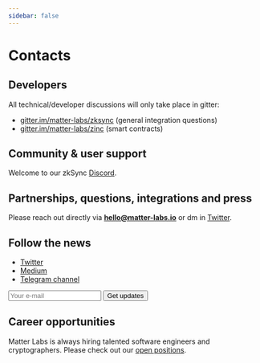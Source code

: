 ```yaml
---
sidebar: false
---
```


# Contacts

## Developers

All technical/developer discussions will only take place in gitter:

- [gitter.im/matter-labs/zksync](https://gitter.im/matter-labs/zksync) (general integration questions)
- [gitter.im/matter-labs/zinc](https://gitter.im/matter-labs/zinc) (smart contracts)

## Community & user support

Welcome to our zkSync [Discord](https://discord.gg/px2aR7w).

## Partnerships, questions, integrations and press

Please reach out directly via **hello@matter-labs.io** or dm in [Twitter](https://twitter.com/the_matter_labs).

## Follow the news

- [Twitter](https://twitter.com/the_matter_labs)
- [Medium](https://medium.com/matter-labs)
- [Telegram channel](https://t.me/zksync)

<form
action="//dev.us4.list-manage.com/subscribe/post?u=ef8545da9c594ae082297352d&amp;id=fa715c9af0"
method="post"
id="mc-embedded-subscribe-form"
name="mc-embedded-subscribe-form"
target="_blank"
novalidate
>
<div id="mc_embed_signup_scroll">
    <!-- <label for="mce-EMAIL">Email Address </label> -->
    <input
        aria-label="Search"
        type="email"
        value
        name="EMAIL"
        id="mce-EMAIL"
        placeholder="Your e-mail"
        class="newsletter-input"
    />
    <input
        type="submit"
        value="Get updates"
        name="subscribe"
        id="mc-embedded-subscribe"
        class="newsletter-button"
    />
    <!-- real people should not fill this in and expect good things - do not remove this or risk form bot signups-->
    <div style="position: absolute; left: -5000px;" aria-hidden="true">
    <input type="text" name="b_ef8545da9c594ae082297352d_fa715c9af0" tabindex="-1" value />
    </div>
</div>
</form>

## Career opportunities

Matter Labs is always hiring talented software engineers and cryptographers. Please check out our [open positions](https://medium.com/matter-labs/software-engineering-jobs-at-matter-labs-c456d01b2a02).
